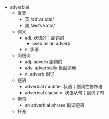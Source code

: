 - adverbial
  - 发音
    - 英 /əd'vɜːbɪəl/
    - 美 /æd'vɝbɪəl/
  - 词义
    - adj. 状语的；副词的
      - used as an adverb
    - n. 状语
  - 同根词
    - adj. adverb 副词的
    - adv. adverbially 当副词地
    - n. adverb 副词
  - 短语
    - adverbial modifier 状语；副词性修饰语
    - adverbial clause n. 状语从句；副词子句
  - 例句
    - an adverbial phrase 副词短语
  - 补充